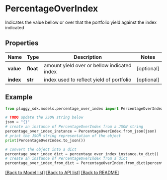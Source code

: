 # PercentageOverIndex

Indicates the value bellow or over that the portfolio yield against the index indicated

## Properties

Name | Type | Description | Notes
------------ | ------------- | ------------- | -------------
**value** | **float** | amount yield over or bellow indicated index | [optional] 
**index** | **str** | index used to reflect yield of portfolio | [optional] 

## Example

```python
from pluggy_sdk.models.percentage_over_index import PercentageOverIndex

# TODO update the JSON string below
json = "{}"
# create an instance of PercentageOverIndex from a JSON string
percentage_over_index_instance = PercentageOverIndex.from_json(json)
# print the JSON string representation of the object
print(PercentageOverIndex.to_json())

# convert the object into a dict
percentage_over_index_dict = percentage_over_index_instance.to_dict()
# create an instance of PercentageOverIndex from a dict
percentage_over_index_from_dict = PercentageOverIndex.from_dict(percentage_over_index_dict)
```
[[Back to Model list]](../README.md#documentation-for-models) [[Back to API list]](../README.md#documentation-for-api-endpoints) [[Back to README]](../README.md)


